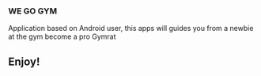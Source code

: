 <h3>WE GO GYM</h3>

<p>Application based on Android user, this apps will guides you from a newbie at the gym become a pro Gymrat</p>
<h2>Enjoy!</h2>
